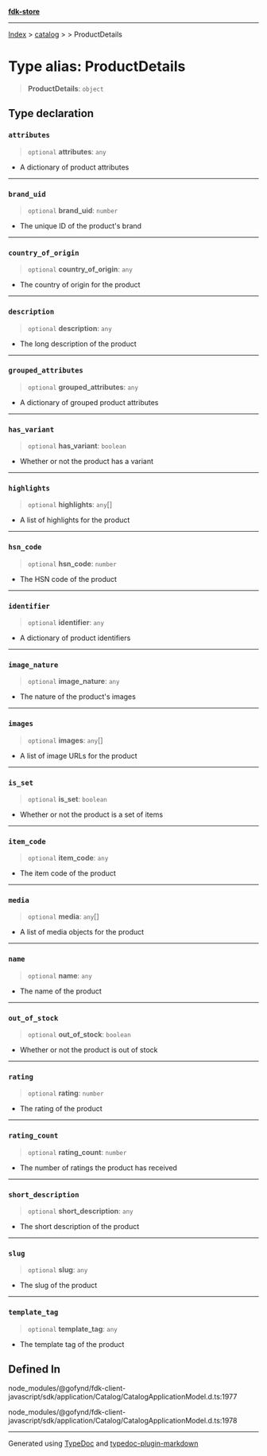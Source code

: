 [**fdk-store**](../../../README.md)
***

[Index](../../../API.md) > [catalog](../../README.md) > [<internal>](../README.md) > ProductDetails

# Type alias: ProductDetails

> **ProductDetails**: `object`

## Type declaration

### `attributes`

> `optional` **attributes**: `any`

- A dictionary of product attributes

***

### `brand_uid`

> `optional` **brand\_uid**: `number`

- The unique ID of the product's brand

***

### `country_of_origin`

> `optional` **country\_of\_origin**: `any`

- The country of origin for the product

***

### `description`

> `optional` **description**: `any`

- The long description of the product

***

### `grouped_attributes`

> `optional` **grouped\_attributes**: `any`

- A dictionary of grouped product attributes

***

### `has_variant`

> `optional` **has\_variant**: `boolean`

- Whether or not the product has a variant

***

### `highlights`

> `optional` **highlights**: `any`[]

- A list of highlights for the product

***

### `hsn_code`

> `optional` **hsn\_code**: `number`

- The HSN code of the product

***

### `identifier`

> `optional` **identifier**: `any`

- A dictionary of product identifiers

***

### `image_nature`

> `optional` **image\_nature**: `any`

- The nature of the product's images

***

### `images`

> `optional` **images**: `any`[]

- A list of image URLs for the product

***

### `is_set`

> `optional` **is\_set**: `boolean`

- Whether or not the product is a set of items

***

### `item_code`

> `optional` **item\_code**: `any`

- The item code of the product

***

### `media`

> `optional` **media**: `any`[]

- A list of media objects for the product

***

### `name`

> `optional` **name**: `any`

- The name of the product

***

### `out_of_stock`

> `optional` **out\_of\_stock**: `boolean`

- Whether or not the product is out of stock

***

### `rating`

> `optional` **rating**: `number`

- The rating of the product

***

### `rating_count`

> `optional` **rating\_count**: `number`

- The number of ratings the product has received

***

### `short_description`

> `optional` **short\_description**: `any`

- The short description of the product

***

### `slug`

> `optional` **slug**: `any`

- The slug of the product

***

### `template_tag`

> `optional` **template\_tag**: `any`

- The template tag of the product

## Defined In

node\_modules/@gofynd/fdk-client-javascript/sdk/application/Catalog/CatalogApplicationModel.d.ts:1977

node\_modules/@gofynd/fdk-client-javascript/sdk/application/Catalog/CatalogApplicationModel.d.ts:1978

***
Generated using [TypeDoc](https://typedoc.org/) and [typedoc-plugin-markdown](https://www.npmjs.com/package/typedoc-plugin-markdown)
